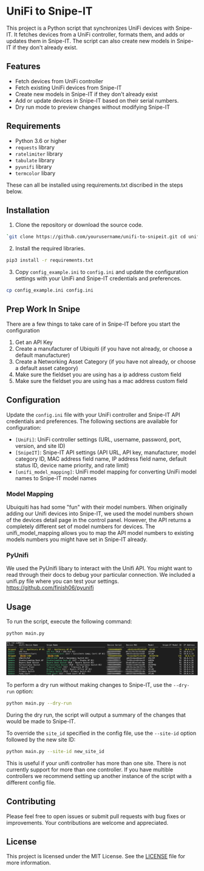 # UniFi to Snipe-IT

This project is a Python script that synchronizes UniFi devices with Snipe-IT. It fetches devices from a UniFi controller, formats them, and adds or updates them in Snipe-IT. The script can also create new models in Snipe-IT if they don't already exist.

## Features

*   Fetch devices from UniFi controller
*   Fetch existing UniFi devices from Snipe-IT
*   Create new models in Snipe-IT if they don't already exist
*   Add or update devices in Snipe-IT based on their serial numbers.
*   Dry run mode to preview changes without modifying Snipe-IT

## Requirements

*   Python 3.6 or higher
*   `requests` library
*   `ratelimiter` library
*   `tabulate` library
*   `pyunifi` library
*   `termcolor` libary

These can all be installed using requirements.txt discribed in the steps below.

## Installation


1.  Clone the repository or download the source code.

```bash
`git clone https://github.com/yourusername/unifi-to-snipeit.git cd unifi-to-snipeit`
```

2.  Install the required libraries.

```bash
pip3 install -r requirements.txt

```

3.  Copy `config_example.ini` to `config.ini` and update the configuration settings with your UniFi and Snipe-IT credentials and preferences.

```bash
cp config_example.ini config.ini
```

## Prep Work In Snipe
There are a few things to take care of in Snipe-IT before you start the configuration

1. Get an API Key
2. Create a manufacturer of Ubiquiti (if you have not already, or choose a default manufacturer)
3. Create a Networking Asset Category (if you have not already, or choose a default asset category)
4. Make sure the fieldset you are using has a ip address custom field
5. Make sure the fieldset you are using has a mac address custom field


## Configuration


Update the `config.ini` file with your UniFi controller and Snipe-IT API credentials and preferences. The following sections are available for configuration:

*   `[UniFi]`: UniFi controller settings (URL, username, password, port, version, and site ID)
*   `[SnipeIT]`: Snipe-IT API settings (API URL, API key, manufacturer, model category ID, MAC address field name, IP address field name, default status ID, device name priority, and rate limit)
*   `[unifi_model_mapping]`: UniFi model mapping for converting UniFi model names to Snipe-IT model names

### Model Mapping
Ubuiquiti has had some "fun" with their model numbers. When originally adding our Unifi devices into Snipe-IT, we used the model numbers shown of the devices detail page in the control panel. However, the API returns a completely different set of model numbers for devices. The unifi_model_mapping allows you to map the API model numbers to existing models numbers you might have set in Snipe-IT already.

### PyUnifi
We used the PyUnifi libary to interact with the Unifi API. You might want to read through their docs to debug your particular connection. We included a unifi.py file where you can test your settings. https://github.com/finish06/pyunifi


## Usage


To run the script, execute the following command:

```bash
python main.py
```

![Screen Shot Of Changes](unifiSnipeSync_Dry_Run_Screenshot.jpg)

To perform a dry run without making changes to Snipe-IT, use the `--dry-run` option:

```bash
python main.py --dry-run
```

During the dry run, the script will output a summary of the changes that would be made to Snipe-IT.

To override the `site_id` specified in the config file, use the `--site-id` option followed by the new site ID:

```bash
python main.py --site-id new_site_id
```
This is useful if your unifi controller has more than one site. There is not currently support for more than one controller. If you have multible controllers we recommend setting up another instance of the script with a different config file.

Contributing
------------

Please feel free to open issues or submit pull requests with bug fixes or improvements. Your contributions are welcome and appreciated.

License
-------

This project is licensed under the MIT License. See the [LICENSE](LICENSE) file for more information.
